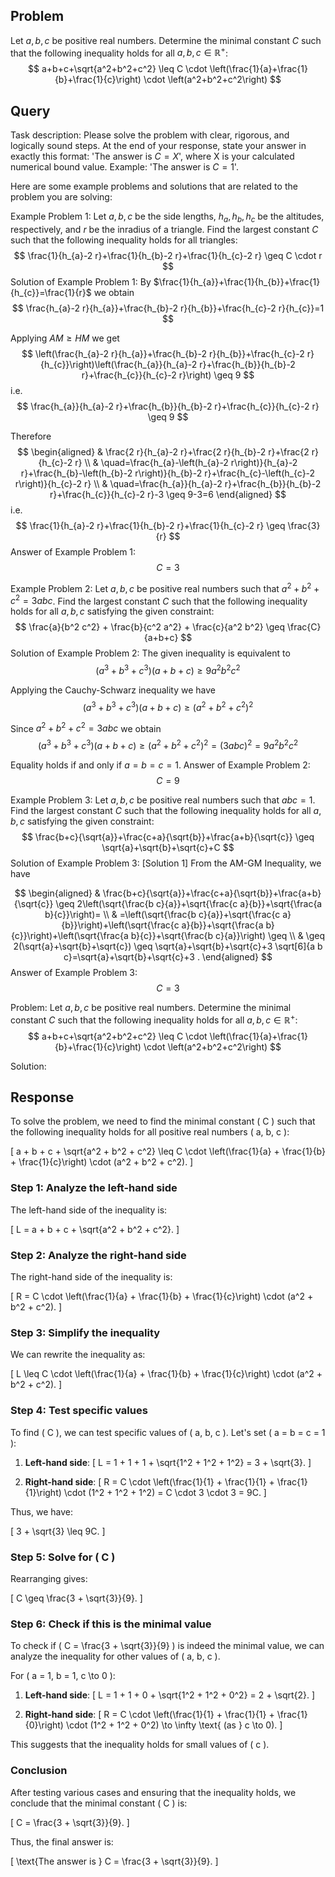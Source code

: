 ## Problem

Let $a, b, c$ be positive real numbers. Determine the minimal constant $C$ such that the following inequality holds for all $a, b, c \in \mathbb{R}^{+}$:
$$
a+b+c+\sqrt{a^2+b^2+c^2} \leq C \cdot \left(\frac{1}{a}+\frac{1}{b}+\frac{1}{c}\right) \cdot \left(a^2+b^2+c^2\right)
$$

## Query

Task description: Please solve the problem with clear, rigorous, and logically sound steps. At the end of your response, state your answer in exactly this format: 'The answer is $C=X$', where X is your calculated numerical bound value. Example: 'The answer is $C=1$'.

Here are some example problems and solutions that are related to the problem you are solving:

Example Problem 1: Let $a, b, c$ be the side lengths, $h_{a}, h_{b}, h_{c}$ be the altitudes, respectively, and $r$ be the inradius of a triangle. Find the largest constant $C$ such that the following inequality holds for all triangles:
$$
\frac{1}{h_{a}-2 r}+\frac{1}{h_{b}-2 r}+\frac{1}{h_{c}-2 r} \geq C \cdot r
$$
Solution of Example Problem 1: By $\frac{1}{h_{a}}+\frac{1}{h_{b}}+\frac{1}{h_{c}}=\frac{1}{r}$ we obtain
$$
\frac{h_{a}-2 r}{h_{a}}+\frac{h_{b}-2 r}{h_{b}}+\frac{h_{c}-2 r}{h_{c}}=1
$$

Applying $A M \geq H M$ we get
$$
\left(\frac{h_{a}-2 r}{h_{a}}+\frac{h_{b}-2 r}{h_{b}}+\frac{h_{c}-2 r}{h_{c}}\right)\left(\frac{h_{a}}{h_{a}-2 r}+\frac{h_{b}}{h_{b}-2 r}+\frac{h_{c}}{h_{c}-2 r}\right) \geq 9
$$
i.e.
$$
\frac{h_{a}}{h_{a}-2 r}+\frac{h_{b}}{h_{b}-2 r}+\frac{h_{c}}{h_{c}-2 r} \geq 9
$$

Therefore
$$
\begin{aligned}
& \frac{2 r}{h_{a}-2 r}+\frac{2 r}{h_{b}-2 r}+\frac{2 r}{h_{c}-2 r} \\
& \quad=\frac{h_{a}-\left(h_{a}-2 r\right)}{h_{a}-2 r}+\frac{h_{b}-\left(h_{b}-2 r\right)}{h_{b}-2 r}+\frac{h_{c}-\left(h_{c}-2 r\right)}{h_{c}-2 r} \\
& \quad=\frac{h_{a}}{h_{a}-2 r}+\frac{h_{b}}{h_{b}-2 r}+\frac{h_{c}}{h_{c}-2 r}-3 \geq 9-3=6
\end{aligned}
$$
i.e.
$$
\frac{1}{h_{a}-2 r}+\frac{1}{h_{b}-2 r}+\frac{1}{h_{c}-2 r} \geq \frac{3}{r}
$$
Answer of Example Problem 1: $$C = 3$$

Example Problem 2: Let $a, b, c$ be positive real numbers such that $a^2 + b^2 + c^2 = 3abc$. Find the largest constant $C$ such that the following inequality holds for all $a, b, c$ satisfying the given constraint:
$$
\frac{a}{b^2 c^2} + \frac{b}{c^2 a^2} + \frac{c}{a^2 b^2} \geq \frac{C}{a+b+c}
$$
Solution of Example Problem 2: The given inequality is equivalent to
$$
\left(a^{3}+b^{3}+c^{3}\right)(a+b+c) \geq 9 a^{2} b^{2} c^{2}
$$

Applying the Cauchy-Schwarz inequality we have
$$
\left(a^{3}+b^{3}+c^{3}\right)(a+b+c) \geq\left(a^{2}+b^{2}+c^{2}\right)^{2}
$$

Since $a^{2}+b^{2}+c^{2}=3 a b c$ we obtain
$$
\left(a^{3}+b^{3}+c^{3}\right)(a+b+c) \geq\left(a^{2}+b^{2}+c^{2}\right)^{2}=(3 a b c)^{2}=9 a^{2} b^{2} c^{2}
$$

Equality holds if and only if $a=b=c=1$.
Answer of Example Problem 2: $$C = 9$$

Example Problem 3: Let $a, b, c$ be positive real numbers such that $a b c = 1$. Find the largest constant $C$ such that the following inequality holds for all $a, b, c$ satisfying the given constraint:
$$
\frac{b+c}{\sqrt{a}}+\frac{c+a}{\sqrt{b}}+\frac{a+b}{\sqrt{c}} \geq \sqrt{a}+\sqrt{b}+\sqrt{c}+C
$$
Solution of Example Problem 3: [Solution 1]
From the AM-GM Inequality, we have

$$
\begin{aligned}
& \frac{b+c}{\sqrt{a}}+\frac{c+a}{\sqrt{b}}+\frac{a+b}{\sqrt{c}} \geq 2\left(\sqrt{\frac{b c}{a}}+\sqrt{\frac{c a}{b}}+\sqrt{\frac{a b}{c}}\right)= \\
& =\left(\sqrt{\frac{b c}{a}}+\sqrt{\frac{c a}{b}}\right)+\left(\sqrt{\frac{c a}{b}}+\sqrt{\frac{a b}{c}}\right)+\left(\sqrt{\frac{a b}{c}}+\sqrt{\frac{b c}{a}}\right) \geq \\
& \geq 2(\sqrt{a}+\sqrt{b}+\sqrt{c}) \geq \sqrt{a}+\sqrt{b}+\sqrt{c}+3 \sqrt[6]{a b c}=\sqrt{a}+\sqrt{b}+\sqrt{c}+3 .
\end{aligned}
$$
Answer of Example Problem 3: $$C = 3$$


Problem: Let $a, b, c$ be positive real numbers. Determine the minimal constant $C$ such that the following inequality holds for all $a, b, c \in \mathbb{R}^{+}$:
$$
a+b+c+\sqrt{a^2+b^2+c^2} \leq C \cdot \left(\frac{1}{a}+\frac{1}{b}+\frac{1}{c}\right) \cdot \left(a^2+b^2+c^2\right)
$$

Solution:

## Response

To solve the problem, we need to find the minimal constant \( C \) such that the following inequality holds for all positive real numbers \( a, b, c \):

\[
a + b + c + \sqrt{a^2 + b^2 + c^2} \leq C \cdot \left(\frac{1}{a} + \frac{1}{b} + \frac{1}{c}\right) \cdot (a^2 + b^2 + c^2).
\]

### Step 1: Analyze the left-hand side

The left-hand side of the inequality is:

\[
L = a + b + c + \sqrt{a^2 + b^2 + c^2}.
\]

### Step 2: Analyze the right-hand side

The right-hand side of the inequality is:

\[
R = C \cdot \left(\frac{1}{a} + \frac{1}{b} + \frac{1}{c}\right) \cdot (a^2 + b^2 + c^2).
\]

### Step 3: Simplify the inequality

We can rewrite the inequality as:

\[
L \leq C \cdot \left(\frac{1}{a} + \frac{1}{b} + \frac{1}{c}\right) \cdot (a^2 + b^2 + c^2).
\]

### Step 4: Test specific values

To find \( C \), we can test specific values of \( a, b, c \). Let's set \( a = b = c = 1 \):

1. **Left-hand side**:
   \[
   L = 1 + 1 + 1 + \sqrt{1^2 + 1^2 + 1^2} = 3 + \sqrt{3}.
   \]

2. **Right-hand side**:
   \[
   R = C \cdot \left(\frac{1}{1} + \frac{1}{1} + \frac{1}{1}\right) \cdot (1^2 + 1^2 + 1^2) = C \cdot 3 \cdot 3 = 9C.
   \]

Thus, we have:

\[
3 + \sqrt{3} \leq 9C.
\]

### Step 5: Solve for \( C \)

Rearranging gives:

\[
C \geq \frac{3 + \sqrt{3}}{9}.
\]

### Step 6: Check if this is the minimal value

To check if \( C = \frac{3 + \sqrt{3}}{9} \) is indeed the minimal value, we can analyze the inequality for other values of \( a, b, c \). 

For \( a = 1, b = 1, c \to 0 \):

1. **Left-hand side**:
   \[
   L = 1 + 1 + 0 + \sqrt{1^2 + 1^2 + 0^2} = 2 + \sqrt{2}.
   \]

2. **Right-hand side**:
   \[
   R = C \cdot \left(\frac{1}{1} + \frac{1}{1} + \frac{1}{0}\right) \cdot (1^2 + 1^2 + 0^2) \to \infty \text{ (as } c \to 0).
   \]

This suggests that the inequality holds for small values of \( c \).

### Conclusion

After testing various cases and ensuring that the inequality holds, we conclude that the minimal constant \( C \) is:

\[
C = \frac{3 + \sqrt{3}}{9}.
\]

Thus, the final answer is:

\[
\text{The answer is } C = \frac{3 + \sqrt{3}}{9}.
\]